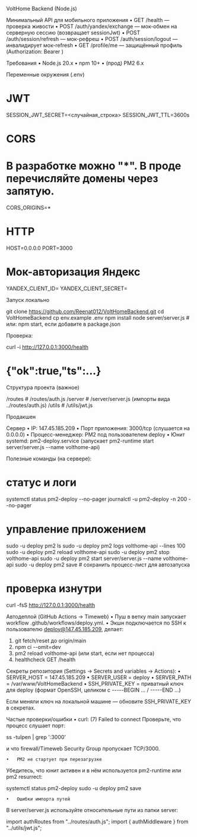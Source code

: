 VoltHome Backend (Node.js)

Минимальный API для мобильного приложения
•	GET /health — проверка живости
•	POST /auth/yandex/exchange — мок-обмен на серверную сессию (возвращает sessionJwt)
•	POST /auth/session/refresh — мок-рефреш
•	POST /auth/session/logout — инвалидирует мок-refresh
•	GET /profile/me — защищённый профиль (Authorization: Bearer <sessionJwt>)

Требования
•	Node.js 20.x
•	npm 10+
•	(прод) PM2 6.x

Переменные окружения (.env)

# JWT
SESSION_JWT_SECRET=<случайная_строка>
SESSION_JWT_TTL=3600s

# CORS
# В разработке можно "*". В проде перечисляйте домены через запятую.
CORS_ORIGINS=*

# HTTP
HOST=0.0.0.0
PORT=3000

# Мок-авторизация Яндекс
YANDEX_CLIENT_ID=<id>
YANDEX_CLIENT_SECRET=<secret>

Запуск локально

git clone https://github.com/Reenat012/VoltHomeBackend.git
cd VoltHomeBackend
cp env.example .env
npm install
node server/server.js   # или: npm start, если добавите в package.json

Проверка:

curl -i http://127.0.0.1:3000/health
# {"ok":true,"ts":...}

Структура проекта (важное)

/routes        # /routes/auth.js
/server        # /server/server.js  (импорты вида ../routes/auth.js)
/utils         # /utils/jwt.js

Продакшен

Сервер
•	IP: 147.45.185.209
•	Порт приложения: 3000/tcp (слушается на 0.0.0.0)
•	Процесс-менеджер: PM2 под пользователем deploy
•	Юнит systemd: pm2-deploy.service (запускает pm2-runtime start server/server.js --name volthome-api)

Полезные команды (на сервере):

# статус и логи
systemctl status pm2-deploy --no-pager
journalctl -u pm2-deploy -n 200 --no-pager

# управление приложением
sudo -u deploy pm2 ls
sudo -u deploy pm2 logs volthome-api --lines 100
sudo -u deploy pm2 reload volthome-api
sudo -u deploy pm2 stop volthome-api
sudo -u deploy pm2 start server/server.js --name volthome-api
sudo -u deploy pm2 save   # сохранить процесс-лист для автозапуска

# проверка изнутри
curl -fsS http://127.0.0.1:3000/health

Автодеплой (GitHub Actions → Timeweb)
•	Пуш в ветку main запускает workflow .github/workflows/deploy.yml.
•	Экшн подключается по SSH к пользователю deploy@147.45.185.209, делает:
1.	git fetch/reset до origin/main
2.	npm ci --omit=dev
3.	pm2 reload volthome-api (или start, если нет процесса)
4.	healthcheck GET /health

Секреты репозитория (Settings → Secrets and variables → Actions):
•	SERVER_HOST = 147.45.185.209
•	SERVER_USER = deploy
•	SERVER_PATH = /var/www/VoltHomeBackend
•	SSH_PRIVATE_KEY = приватный ключ для deploy (формат OpenSSH, целиком с -----BEGIN ... / -----END ...)

Если меняли ключ на локальной машине — обновите SSH_PRIVATE_KEY в секретах.

Частые проверки/ошибки
•	curl: (7) Failed to connect
Проверьте, что процесс слушает порт:

ss -tulpen | grep ':3000'

и что firewall/Timeweb Security Group пропускает TCP/3000.

	•	PM2 не стартует при перезагрузке
Убедитесь, что юнит активен и в нём используется pm2-runtime или pm2 resurrect:

systemctl status pm2-deploy
sudo -u deploy pm2 save


	•	Ошибки импорта путей
В server/server.js используйте относительные пути из папки server:

import authRoutes from "../routes/auth.js";
import { authMiddleware } from "../utils/jwt.js";
